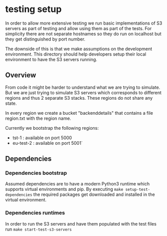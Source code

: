 # testing setup

In order to allow more extensive testing we run basic implementations of S3 servers as part of testing and
allow using them as part of the tests. For simplicity there are not separate hostnames so they do run on
localhost but they get distinguished by port number.

The downside of this is that we make assumptions on the development environment. This directory should help
developers setup their local environment to have the S3 servers running.

## Overview

From code it might be harder to understand what we are trying to simulate. But we are just trying to simulate
S3 servers which corresponds to different regions and thus 2 separate S3 stacks. These regions do not share any state.

In every region we create a bucket "backenddetails" that contains a file region.txt with the region name.

Currently we bootstrap the following regions:
 - tst-1 : available on port 5000
 - eu-test-2 : available on port 5001`


## Dependencies


### Dependencies bootstrap
Assumed dependencies are to have a modern Python3 runtime which supports virtual environments and pip.
By executing `make setup-test-dependencies` the required packages get downloaded and installed in the virtual
environment.

### Dependencies runtimes
In order to run the S3 servers and have them populated with the test files run `make start-test-s3-servers`